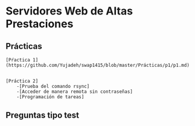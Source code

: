 # Servidores Web de Altas Prestaciones


##  Prácticas
	[Pŕactica 1](https://github.com/Yujadeh/swap1415/blob/master/Prácticas/p1/p1.md)


	[Práctica 2]
		-[Prueba del comando rsync]
		-[Acceder de manera remota sin contraseñas]
		-[Programación de tareas]

##  Preguntas tipo test
